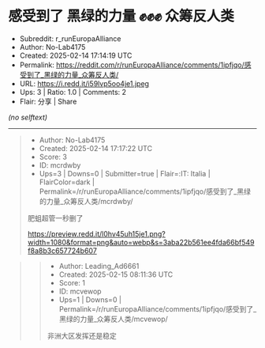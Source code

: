 # 感受到了 黑绿的力量 ✊✊✊ 众筹反人类

- Subreddit: r_runEuropaAlliance
- Author: No-Lab4175
- Created: 2025-02-14 17:14:19 UTC
- Permalink: https://reddit.com/r/runEuropaAlliance/comments/1ipfjqo/感受到了_黑绿的力量_众筹反人类/
- URL: https://i.redd.it/i59lvp5oo4je1.jpeg
- Ups: 3 | Ratio: 1.0 | Comments: 2
- Flair: 分享 | Share

_(no selftext)_

---

> - Author: No-Lab4175
> - Created: 2025-02-14 17:17:22 UTC
> - Score: 3
> - ID: mcrdwby
> - Ups=3 | Downs=0 | Submitter=true | Flair=:IT: Italia | FlairColor=dark | Permalink=/r/runEuropaAlliance/comments/1ipfjqo/感受到了_黑绿的力量_众筹反人类/mcrdwby/
>
> 肥蛆超管一秒删了
> 
> https://preview.redd.it/l0hv45uh15je1.png?width=1080&format=png&auto=webp&s=3aba22b561ee4fda66bf549f8a8b3c657724b607

>> - Author: Leading_Ad6661
>> - Created: 2025-02-15 08:11:36 UTC
>> - Score: 1
>> - ID: mcvewop
>> - Ups=1 | Downs=0 | Permalink=/r/runEuropaAlliance/comments/1ipfjqo/感受到了_黑绿的力量_众筹反人类/mcvewop/
>>
>> 非洲大区发挥还是稳定
